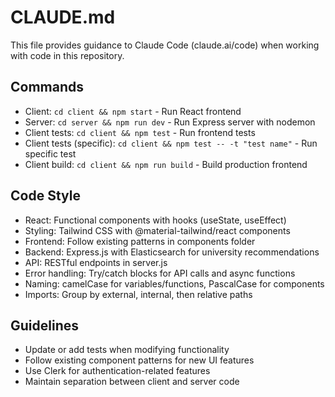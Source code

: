 # CLAUDE.md

This file provides guidance to Claude Code (claude.ai/code) when working with code in this repository.

## Commands
- Client: `cd client && npm start` - Run React frontend
- Server: `cd server && npm run dev` - Run Express server with nodemon
- Client tests: `cd client && npm test` - Run frontend tests
- Client tests (specific): `cd client && npm test -- -t "test name"` - Run specific test
- Client build: `cd client && npm run build` - Build production frontend

## Code Style
- React: Functional components with hooks (useState, useEffect)
- Styling: Tailwind CSS with @material-tailwind/react components
- Frontend: Follow existing patterns in components folder
- Backend: Express.js with Elasticsearch for university recommendations
- API: RESTful endpoints in server.js
- Error handling: Try/catch blocks for API calls and async functions
- Naming: camelCase for variables/functions, PascalCase for components
- Imports: Group by external, internal, then relative paths

## Guidelines
- Update or add tests when modifying functionality
- Follow existing component patterns for new UI features
- Use Clerk for authentication-related features
- Maintain separation between client and server code